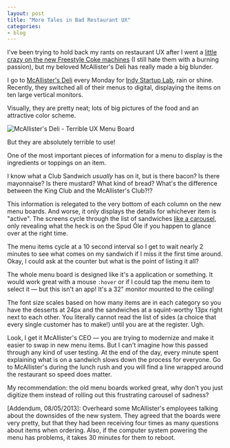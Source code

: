 ```yaml
---
layout: post
title: "More Tales in Bad Restaurant UX"
categories:
- blog
---
```


I've been trying to hold back my rants on restaurant UX after
I went a [little crazy on the new Freestyle Coke machines][f] (I still
hate them with a burning passion), but my beloved McAllister's Deli
has really made a big blunder.

[f]: http://mdswanson.com/blog/2012/09/25/new-coke-ux.html

I go to [McAllister's Deli][m] every Monday for [Indy Startup Lab][sl],
rain or shine. Recently, they switched all of their menus to digital, 
displaying the items on ten large vertical monitors.

[m]: http://www.mcalistersdeli.com
[sl]: http://indystartuplab.org

Visually, they are pretty neat; lots of big pictures of the food and
an attractive color scheme.

![McAllister's Deli - Terrible UX Menu Board]({{site.url}}/static/mcallisters-menu.png)

But they are absolutely terrible to use!

One of the most important pieces of information for a menu to display
is the ingredients or toppings on an item.

I know what a Club Sandwich *usually* has on it, but is there bacon?
Is there mayonnaise? Is there mustard? What kind of bread? What's the
difference between the King Club and the McAllister's Club?!?

This information is relegated to the very bottom of each column
on the new menu boards. And worse, it only displays the details
for whichever item
is "active". The screens cycle through the list of sandwiches 
[like a carousel][c], only revealing what the heck is on the Spud 
Óle if you happen to glance over at the right time.

[c]: http://shouldiuseacarousel.com/

The menu items cycle at a 10 second interval so I get to wait nearly
2 minutes to see what comes on my sandwich if I miss it the first time
around. Okay, I could ask at the counter but what is the point of 
listing it all?

The whole menu board is designed like it's a application or
something. It would work great with a mouse `:hover` or if I could
tap the menu item to select it &mdash; but this isn't an app! It's a
32" monitor mounted to the ceiling!

The font size scales based on how many items are in each category
so you have the desserts at 24px and the sandwiches at a squint-worthy
13px right next to each other. You literally cannot read the list of 
sides (a choice that every single customer has to make!) until you 
are at the register. Ugh.

Look, I get it McAllister's CEO &mdash; you are trying to modernize
and make it easier to swap in new menu items. But I can't imagine how
this passed through any kind of user testing. At the end of the day,
every minute spent explaining what is on a sandwich slows down the 
process for everyone. Go to McAllister's during the lunch rush and you
will find a line wrapped around the restaurant so speed does matter.

My recommendation: the old menu boards worked great, why don't you
just digitize them instead of rolling out this frustrating carousel of
sadness?

[Addendum, 08/05/2013]: Overheard some McAllister's
employees talking about the downsides of the new system.
They agreed that the boards were very pretty, but that they
had been receiving four times as many questions about items
when ordering. Also, if the computer system powering the
menu has problems, it takes 30 minutes for them to reboot.


